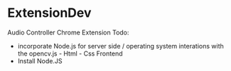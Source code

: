 # ExtensionDev
Audio Controller Chrome Extension 
Todo: 
 - incorporate Node.js for server side / operating system interations with the opencv.js - Html - Css Frontend
 - Install Node.JS
